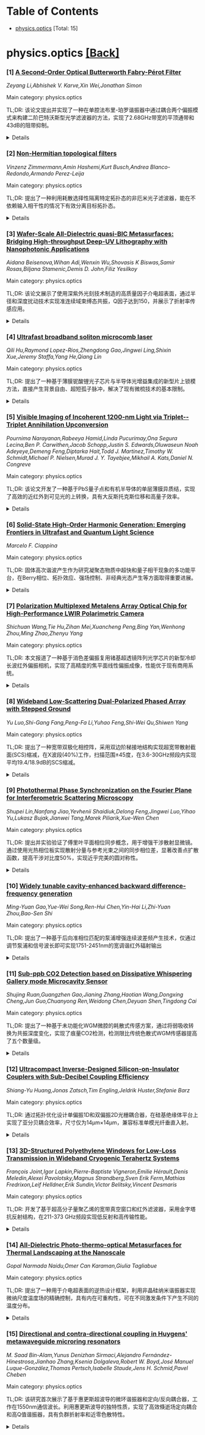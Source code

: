 <div id=toc></div>

# Table of Contents

- [physics.optics](#physics.optics) [Total: 15]


<div id='physics.optics'></div>

# physics.optics [[Back]](#toc)

### [1] [A Second-Order Optical Butterworth Fabry-Pérot Filter](https://arxiv.org/abs/2510.15032)
*Zeyang Li,Abhishek V. Karve,Xin Wei,Jonathan Simon*

Main category: physics.optics

TL;DR: 该论文提出并实现了一种在单腔法布里-珀罗谐振器中通过耦合两个偏振模式来构建二阶巴特沃斯型光学滤波器的方法，实现了2.68GHz带宽的平顶通带和43dB的阻带抑制。


<details>
  <summary>Details</summary>
Motivation: 平顶通带滤波器在信号处理中至关重要，但传统光学滤波器通常使用介质堆栈实现，带宽超过100GHz。需要填补窄带宽平顶滤波器在光学频段的空白。

Method: 在单个双镜法布里-珀罗腔中，通过耦合两个偏振模式来构建二阶巴特沃斯型光学滤波器，避免了传统多谐振器耦合的复杂性。

Result: 实现了2.68(1)GHz的通带宽度，43dB的最大阻带抑制，2.2(1)dB的通带插入损耗，阻带功率抑制随失谐的四次方下降。

Conclusion: 这种方法可扩展到更窄的滤波器，有望改善激光器的高频相位噪声性能，增强激光雷达的灵敏度，并为拉曼光谱等应用提供更高质量的窄带滤波。

Abstract: Filters with flat-top pass-bands are a key enabling technology for signal
processing. From communication to sensing, the ability to choose a pass
\emph{band}, rather than a single pass \emph{frequency}, while still
efficiently suppressing backgrounds at other frequencies, is a critical
capability for ensuring both detection sensitivity and power efficiency.
  Efficient transmission of a single frequency can be achieved by a single-pole
resonator -- which in optics is a Fabry-P\'erot cavity offering linewidths from
kHz to GHz and beyond. Coupling multiple resonators allows for the construction
of flat-top multi-pole filters. These, although straightforward from RF to THz
where resonators are macroscopic and tunable, are more difficult to control in
the optical band and typically realized with dielectric stacks, whose passband
widths exceed 100 GHz. Here, we bridge the gap to narrower bandwidth flat-top
filters by proposing and implementing a second-order Butterworth-type optical
filter in a single two-mirror Fabry-P\'erot cavity, by coupling the two
polarization modes. We demonstrate a pass-band width of 2.68(1)~GHz, a maximum
stopband suppression of 43~dB, and a passband insertion loss of 2.2(1)~dB, with
out-of-band power suppression falling as the fourth power of detuning. This
approach is viable down to much narrower filters, and has the potential to
improve high-frequency phase noise performance of lasers, enhance the
sensitivity of LIDARs, and provide higher quality narrowband filtering, for
example, for Raman spectroscopy.

</details>


### [2] [Non-Hermitian topological filters](https://arxiv.org/abs/2510.15052)
*Vinzenz Zimmermann,Amin Hashemi,Kurt Busch,Andrea Blanco-Redondo,Armando Perez-Leija*

Main category: physics.optics

TL;DR: 提出了一种利用耗散选择性隔离特定拓扑态的非厄米光子滤波器，能在不依赖输入相干性的情况下有效分离目标拓扑态。


<details>
  <summary>Details</summary>
Motivation: 传统上耗散常用于过滤非相干波以产生纯相干输出，本研究将此原理应用于拓扑态，旨在开发一种能选择性隔离特定拓扑态的线性滤波器。

Method: 构建非厄米光子滤波器，利用耗散机制创建无耗散的拓扑子空间，在该子空间中目标拓扑态得以保留且其拓扑保护性得到增强。

Result: 成功实现了对特定拓扑态的选择性隔离，无论初始输入的相干特性如何，都能有效分离出目标拓扑态。

Conclusion: 该方法为拓扑态选择提供了一种通用且简单的技术途径，为集成拓扑光子学的新应用开辟了道路。

Abstract: We introduce a non-Hermitian photonic filter that harnesses dissipation to
selectively isolate a desired topological state. In science and engineering,
dissipation is often used to filter incoherent waves, producing a pure coherent
output. Here, we apply this principle to topological states, creating a linear
filter that effectively isolates a specific topological state regardless of the
initial input's coherence properties. This approach creates a dissipation-free
topological subspace, where the desired states are preserved and their
topological protection is enhanced. Our work provides a versatile and simple
method for topological state selection, opening the door to new applications in
integrated topological photonics.

</details>


### [3] [Wafer-Scale All-Dielectric quasi-BIC Metasurfaces: Bridging High-throughput Deep-UV Lithography with Nanophotonic Applications](https://arxiv.org/abs/2510.15135)
*Aidana Beisenova,Wihan Adi,Wenxin Wu,Shovasis K Biswas,Samir Rosas,Biljana Stamenic,Demis D. John,Filiz Yesilkoy*

Main category: physics.optics

TL;DR: 该论文展示了使用深紫外光刻技术制造的高质量因子介电超表面，通过半径和深度扰动技术实现准连续域束缚态共振，Q因子达到150，并展示了折射率传感应用。


<details>
  <summary>Details</summary>
Motivation: 解决可见光到近红外范围内高质量因子介电超表面需要亚200纳米特征尺寸的问题，传统电子束光刻成本高、产量低，需要寻找更实用的制造方法。

Method: 采用深紫外光刻技术，在氮化硅板中制作孔阵列，通过半径和深度扰动技术实现准连续域束缚态共振，利用DUV曝光剂量作为Q因子工程参数，通过孔深度控制规避DUVL分辨率限制。

Result: 实现了Q因子为150的准连续域束缚态共振，尽管存在随机纳米级变化，但制造的超表面表现出空间均匀性，折射率传感灵敏度达到129 nm/RIU，使用简单的CMOS相机进行共振位移检测。

Conclusion: 这项工作将可扩展的半导体制造与高性能纳米光子学相结合，为商业化基于超表面的传感器、片上光谱仪和集成光子系统建立了实用途径。

Abstract: High quality-factor (Q) dielectric metasurfaces operating in the visible to
near-infrared range usually require sub-200 nm features, limiting their
fabrication to expensive, low-throughput electron beam lithography. Here, we
demonstrate wafer-scale metasurfaces fabricated using deep ultraviolet
lithography (DUVL), a workhorse technology in the semiconductor industry. Using
a radius and depth perturbation technique in a hole array patterned into a
silicon nitride slab, we achieve quasi-bound states in the continuum (qBIC)
resonances with measured Q-factors of 150. Critically, we introduce DUV
exposure dose as a Q-factor engineering parameter and demonstrate how hole
depth control circumvents DUVL resolution limits. Despite stochastic nanoscale
variations, the fabricated metasurfaces exhibit spatial uniformity, a
consequence of the nonlocal nature of the qBIC resonances. Proof of concept
refractive index sensing demonstrates 129 nm/RIU sensitivity while maintaining
simple CMOS camera-based resonance shift interrogation. This work bridges
scalable semiconductor manufacturing with high-performance nanophotonics,
establishing a practical pathway for commercializing metasurface-based sensors,
on-chip spectrometers, and integrated photonic systems.

</details>


### [4] [Ultrafast broadband soliton microcomb laser](https://arxiv.org/abs/2510.15146)
*Qili Hu,Raymond Lopez-Rios,Zhengdong Gao,Jingwei Ling,Shixin Xue,Jeremy Staffa,Yang He,Qiang Lin*

Main category: physics.optics

TL;DR: 提出了一种基于薄膜铌酸锂光子芯片与半导体光增益集成的新型片上锁模方法，直接产生背景自由、超短孤子脉冲，解决了现有微梳技术的基本限制。


<details>
  <summary>Details</summary>
Motivation: 现有微梳技术受限于其锁模机制的基本限制，如半导体锁模激光器的载流子动力学和耗散克尔孤子生成所需的外部激光泵浦，导致梳性能下降和操作复杂性。

Method: 利用薄膜铌酸锂光子电路与半导体光增益集成的特性，实现片上锁模方法，直接发射孤子脉冲。

Result: 产生了3-dB带宽超过3.4THz（<90fs脉冲宽度）的超短孤子脉冲，梳线宽窄至53 Hz，具有全电泵浦、稳定一键操作、近单位光学效率、优异长期稳定性和极低孤子生成阈值（1V，75mA）。

Conclusion: 该孤子激光器代表了芯片级频率梳技术的范式转变，预计将对广泛的微梳应用产生深远影响。

Abstract: Optical frequency combs, defined by their ultrafast timescale and profound
coherence, have become a foundational technology in science and technology.
Their chip-scale miniaturization offers great promise for refining a wide range
of applications from metrology to advanced computing. Existing microcomb
technologies, however, are constrained by fundamental limitations inherent to
their mode-locking mechanisms. Specifically, the carrier dynamics of saturable
absorption in semiconductor mode-locked lasers and the external laser pumping
required for dissipative Kerr soliton generation lead to degraded comb
performance and significant operational complexity. Here, we introduce an
on-chip mode-locking approach that resolves these challenges. By leveraging the
intriguing property of a thin-film lithium niobate photonic circuit integrated
with semiconductor optical gain, the chip-scale soliton laser directly emits
background-free, ultrashort soliton pulses with a 3-dB bandwidth exceeding
3.4THz ($<$90fs pulse width) and an ultra-narrow comb linewidth down to 53 Hz.
Our approach dramatically simplifies bright-soliton generation, featuring fully
electric pumping, stable turn-key operation, near-unity optical efficiency,
superior long-term stability, and remarkably low soliton generation threshold
(1V, 75mA) that could be powered with a standard alkaline battery. The
demonstrated soliton laser represents a paradigm shift in chip-scale frequency
comb technology, which is expected to have profound impacts across a wide range
of microcomb applications.

</details>


### [5] [Visible Imaging of Incoherent 1200-nm Light via Triplet--Triplet Annihilation Upconversion](https://arxiv.org/abs/2510.15184)
*Pournima Narayanan,Rabeeya Hamid,Linda Pucurimay,Ona Segura Lecina,Ben P. Carwithen,Jacob Schopp,Justin S. Edwards,Oluwaseun Noah Adeyeye,Demeng Feng,Diptarka Hait,Todd J. Martinez,Timothy W. Schmidt,Michael P. Nielsen,Murad J. Y. Tayebjee,Mikhail A. Kats,Daniel N. Congreve*

Main category: physics.optics

TL;DR: 该论文开发了一种基于PbS量子点和有机半导体的单层薄膜异质结，实现了高效的近红外到可见光的上转换，具有大反斯托克斯位移和高量子效率。


<details>
  <summary>Details</summary>
Motivation: 三重态-三重态湮灭上转换(TTA-UC)在3D打印、光伏和光催化等领域有重要应用，但现有薄膜系统存在效率低和近红外响应范围有限的问题。

Method: 设计单层薄膜体异质结，将PbS量子点作为可调谐近红外吸收剂集成到TES-ADT有机半导体基质中，并通过5-四苯羧酸配体修饰量子点表面提高三重态产率。

Result: 实现了高达500nm的反斯托克斯位移，在800-1200nm近红外波段内量子效率超过先前报道，性能提升15倍，可在20mW/cm²的低强度下实现1200nm非相干光的可见成像。

Conclusion: 这项研究标志着固态近红外到可见光上转换技术向实际应用迈出了重要一步。

Abstract: Upconversion of low-energy photons to higher-energy photons provides an
opportunity to surpass traditional limitations in fields such as 3D printing,
photovoltaics, and photocatalysis. Triplet--triplet annihilation upconversion
(TTA-UC) is particularly appealing for such applications as it can efficiently
upconvert low-intensity, incoherent light. However, previously demonstrated
thin-film TTA systems are simultaneously constrained by modest efficiencies and
limited reach into the near infrared (NIR). Here, we design a single-layer
thin-film bulk heterojunction that integrates PbS quantum dots (QDs) as tunable
NIR absorbers within an organic semiconductor matrix of TES-ADT, achieving
large anti-Stokes shifts up to 500 nm and internal quantum efficiencies that
surpass previous reports across the NIR-I and NIR-II windows (800-1200 nm). UC
performance is improved 15-fold through the incorporation of 5-tetracene
carboxylic acid ligands on the PbS QD surface, which served to increase the
yield of sensitized triplets, as confirmed by transient absorption and
time-resolved photoluminescence measurements. We demonstrate visible imaging of
incoherent 1200 nm light via thin-film TTA-UC at incident intensities at the
imaging mask as low as 20 mWcm$^2$, marking a significant advance toward
practical implementation of solid-state NIR-to-visible upconversion.

</details>


### [6] [Solid-State High-Order Harmonic Generation: Emerging Frontiers in Ultrafast and Quantum Light Science](https://arxiv.org/abs/2510.15207)
*Marcelo F. Ciappina*

Main category: physics.optics

TL;DR: 固体高次谐波产生作为研究凝聚态物质中超快和量子相干现象的多功能平台，在Berry相位、拓扑效应、强场控制、非经典光态产生等方面取得重要进展。


<details>
  <summary>Details</summary>
Motivation: 探索凝聚态物质中的超快和量子相干现象，建立固体高次谐波产生作为连接超快光谱学、量子光学和材料科学的桥梁。

Method: 采用纳米结构和混合等离子体-半导体平台增强谐波产生，利用干涉测量和低温装置进行阿秒分辨相位测量，发展包含退相干、传播和电子-空穴相干效应的多带和拓扑模型。

Result: 实现了Berry相位和拓扑效应在谐波发射中的观测，强场对激子和晶格运动的控制，量子场驱动下非经典光态的产生，以及固态高次谐波产生中的轨道角动量转移。

Conclusion: 这些发展为量子工程阿秒源和固体中光-物质相互作用的相干控制铺平了道路，确立了固体高次谐波产生在多个前沿领域的桥梁作用。

Abstract: High-order harmonic generation (HHG) in solids has emerged as a versatile
platform for exploring ultrafast and quantum-coherent phenomena in condensed
matter. Recent advances reveal Berry-phase and topological effects in harmonic
emission, strong-field control of excitons and lattice motion, the generation
of nonclassical light states driven by quantum and squeezed fields, and the
emergence of orbital-angular-momentum transfer in solid-state high-harmonic
generation. Nanostructured and hybrid plasmonic-semiconductor platforms enable
enhanced and spectrally tunable HHG, while interferometric and cryogenic setups
allow attosecond-resolved phase measurements. On the theoretical side,
multiband and topological models incorporating dephasing, propagation, and
electron-hole coherence effects have deepened our understanding of the
interplay between interband and intraband dynamics. These developments
establish solid-state HHG as a bridge between ultrafast spectroscopy, quantum
optics, and material science, paving the way toward quantum-engineered
attosecond sources and coherent control of light-matter interactions in solids.

</details>


### [7] [Polarization Multiplexed Metalens Array Optical Chip for High-Performance LWIR Polarimetric Camera](https://arxiv.org/abs/2510.15394)
*Shichuan Wang,Tie Hu,Zihan Mei,Xuancheng Peng,Bing Yan,Wenhong Zhou,Ming Zhao,Zhenyu Yang*

Main category: physics.optics

TL;DR: 本文报道了一种基于消色差偏振复用锗基超透镜阵列光学芯片的新型冷却长波红外偏振相机，实现了高精度的焦平面线性偏振成像，性能优于现有商用系统。


<details>
  <summary>Details</summary>
Motivation: 传统长波红外偏振相机存在严重热噪声、低灵敏度和有限检测精度的问题，需要开发性能更优的偏振成像系统。

Method: 采用消色差偏振复用锗基超透镜阵列光学芯片，实现高精度焦平面线性偏振成像。

Result: 超透镜阵列在8.4~11.6μm波段平均透过率达84.7%，偏振消光比超过10，平均偏振重建误差低于0.981%，性能显著优于现有商用系统。

Conclusion: 这是世界上首个使用超表面光学芯片且性能优于商用相机的长波红外偏振相机，推动了超表面集成器件的实际应用发展。

Abstract: Compared with traditional infrared thermal imaging, polarimetric imaging
provides additional polarization information, which effectively enhances object
contours and image contrast, with broad application in both military and
civilian domains. However, the traditional long-wave infrared polarimetric
camera suffers from severe thermal noise, low sensitivity and limited detection
accuracy. To address the aforementioned problems, a novel cooled LWIR
polarimetric camera based on an achromatic polarization multiplexed
germanium-based metalens array optical chip is reported in this paper, enabling
high-precision division of focal plane linearly polarimetric imaging. The
proposed system demonstrates high-precision linearly polarimetric imaging, with
the metalens array achieving an average transmittance of 84.7% across the
8.4~11.6{\mu}m band and a polarization extinction ratio exceeding 10. The
metasurface-based camera attains an average polarization reconstruction error
below 0.981%, markedly surpassing state-of-the-art commercial LWIR polarimetric
systems. Additionally, the new camera presents excellent polarimetric imaging
capability for complex scenes. To the best of our knowledge, this represents
the world's first LWIR polarimetric camera utilizing the metasurface optical
chip with performance superior to commercial cameras, promoting the practical
development of metasurface-integrated devices.

</details>


### [8] [Wideband Low-Scattering Dual-Polarized Phased Array with Stepped Ground](https://arxiv.org/abs/2510.15451)
*Yu Luo,Shi-Gang Fang,Peng-Fa Li,Yuhao Feng,Shi-Wei Qu,Shiwen Yang*

Main category: physics.optics

TL;DR: 提出了一种宽带双极化相控阵，采用双边阶梯接地结构实现超宽带散射截面(SCS)缩减，在X波段(40%)工作，扫描范围±45度，在3.6-30GHz频段内实现平均19.4/18.9dB的SCS缩减。


<details>
  <summary>Details</summary>
Motivation: 设计具有超宽带散射截面缩减能力的宽带双极化相控阵，通过相位抵消技术降低雷达散射截面，提高天线系统的隐身性能。

Method: 采用双边阶梯接地结构，通过精心设计高度差、阶梯数量和长度实现法线方向附近的相位抵消；设计具有垂直电耦合的宽带偶极子天线；使用两个子阵列合成阵列方向图。

Result: 天线在X波段(40%)工作，VSWR<2.8；17×8阵列原型在3.6-30GHz频段内实现单站SCS缩减，对x/y极化入射波分别实现平均19.4/18.9dB的缩减，带内平均缩减分别为15.4/16.6dB；扫描范围覆盖-45至+45度。

Conclusion: 提出的双边阶梯接地结构成功实现了超宽带散射截面缩减，同时保持了良好的辐射性能和扫描能力，为宽带低可观测相控阵设计提供了有效解决方案。

Abstract: This paper proposes a wideband dual-polarized phased array with
ultra-wideband scattering cross section (SCS) reduction. The antenna elements
are loaded on a bilateral stepped ground. This ground is carefully designed in
terms of height difference, step number, and length to achieve phase
cancellation near the normal direction. Wideband dipoles with vertical electric
coupling are designed. The radiation frequency band covers the X-band (40%)
under VSWR < 2.8. Array patterns are synthesized with the two subarrays,
covering the scanning range from -45 to +45 degrees. The monostatic SCSs of the
proposed 17 x 8 array prototype have been reduced within 3.6 - 30 GHz, with an
averaged reduction of over 19.4/18.9 dB and an averaged in-band reduction of
over 15.4/16.6 dB, under the normal x/y polarized incident waves respectively.

</details>


### [9] [Photothermal Phase Synchronization on the Fourier Plane for Interferometric Scattering Microscopy](https://arxiv.org/abs/2510.15468)
*Shupei Lin,Nanfang Jiao,Yevhenii Shaidiuk,Delong Feng,Jingwei Luo,Yihao Yu,Lukasz Bujak,Jianwei Tang,Marek Piliarik,Xue-Wen Chen*

Main category: physics.optics

TL;DR: 提出并实验验证了傅里叶平面相位同步概念，用于增强干涉散射显微镜。通过使用光热相位板实现散射分量与参考光束之间的同步相位差，显著改善点扩散函数，提高干涉对比度50%，实现近乎完美的圆对称性。


<details>
  <summary>Details</summary>
Motivation: 传统高数值孔径显微镜中，倏逝傅里叶分量和光学像差会导致高度不均匀的相位分布，限制了干涉散射显微镜的性能。

Method: 在傅里叶平面上使用光热相位板实现所有散射分量与参考光束之间的相位同步，将相位差同步到π/2。

Result: 点扩散函数显著改善，焦点更紧密，干涉对比度提高50%，实现近乎完美的圆对称性。背景散斑呈现反对称的轴向离焦依赖性，有效抑制不可避免的背景散斑，可检测固定在基底上的10纳米粒子。

Conclusion: 傅里叶平面上的无缝动态相位控制概念和技术是干涉散射显微镜的关键资产。

Abstract: We introduce and experimentally demonstrate the concept of phase
synchronization on the Fourier plane for enhancing interferometric scattering
microscopy. By employing a photothermal phase plate, we realize a synchronized
phase difference between all scattering components and the reference beam on
Fourier plane of high numerical-aperture microscopes, where the evanescent
Fourier components and optical aberration normally produce highly inhomogeneous
phase distribution. We show that the point spread function can be substantially
improved, exhibiting a tighter focus with 50\% enhancement in interference
contrast and a near-perfect circular symmetry. By synchronizing the phase
difference to $\pi/2$, we demonstrate the background speckles exhibit an
anti-symmetric dependence on axial defocus, enabling the effective suppression
of the unavoidable background speckles and thus the detection of 10 nm
particles immobilized on the substrate. The concept and technique of seamless
dynamic phase control on the Fourier plane constitute a key asset for
interferometric scattering microscopy.

</details>


### [10] [Widely tunable cavity-enhanced backward difference-frequency generation](https://arxiv.org/abs/2510.15539)
*Ming-Yuan Gao,Yue-Wei Song,Ren-Hui Chen,Yin-Hai Li,Zhi-Yuan Zhou,Bao-Sen Shi*

Main category: physics.optics

TL;DR: 提出了一种基于后向准相位匹配的泵浦增强连续波差频产生技术，仅通过调节泵浦和信号波长即可实现1751-2451nm的宽调谐红外辐射输出


<details>
  <summary>Details</summary>
Motivation: 传统差频产生技术需要调节多个参数来实现宽调谐，增加了实际操作的复杂性

Method: 采用后向准相位匹配方案，仅通过调节泵浦波长和信号波长（小于5nm）实现调谐，支持室温连续快速操作

Result: 在块状晶体中实现了700nm范围的连续可调谐红外输出，在2000nm波长处验证了调谐特性、功率缩放行为和输出稳定性

Conclusion: 该方法为宽调谐红外辐射生成提供了新范式，在光谱学和生物医学传感领域具有应用前景

Abstract: Difference-frequency generation (DFG) is a powerful technique for generating
widely tunable infrared radiation. However, conventional phase-matching schemes
may require tuning multiple parameters-such as the wavelengths, crystal
temperature, crystal angle, and poling period-to achieve wide tunability, which
increases the complexity of practical operation. In this work, we employ a
backward quasi-phase-matching scheme with distinctive tuning characteristics
and demonstrate pump-enhanced continuous-wave DFG output tunable from 1751 nm
to 2451 nm (700 nm range) in a bulk crystal. The tuning is achieved solely by
varying the pump wavelength and the signal wavelength (less than 5 nm),
enabling continuous, rapid, and room-temperature operation. The tuning
characteristics, power-scaling behavior, and output stability are
experimentally verified with the idler wavelength set at 2000 nm. The approach
offers a new paradigm for widely tunable infrared radiation generation and
holds promise for applications in spectroscopy and biomedical sensing.

</details>


### [11] [Sub-ppb CO2 Detection based on Dissipative Whispering Gallery mode Microcavity Sensor](https://arxiv.org/abs/2510.15550)
*Shujing Ruan,Guangzhen Gao,Jianing Zhang,Haotian Wang,Dongxing Cheng,Jun Guo,Chuanyong Ren,Weidong Chen,Deyuan Shen,Tingdong Cai*

Main category: physics.optics

TL;DR: 提出了一种基于未功能化WGM微腔的耗散式传感方案，通过将弱吸收转换为共振深度变化，实现了痕量CO2检测，检测限比传统色散式WGM传感器提高了五个数量级。


<details>
  <summary>Details</summary>
Motivation: WGM微腔虽然具有超高Q因子和小模式体积，但未修饰表面对气相折射率变化响应较弱，限制了痕量气体检测能力。

Method: 利用耦合区域的增强局部场和热效应，将弱吸收转换为可测量的共振深度变化，采用调制-解调方法抑制低频噪声，并通过实验优化参数。

Result: 实现了1.5-400 ppm范围内的定量检测（R2>0.99），精度约1.13%，在424秒积分时间下最低检测限达0.12 ppb，比色散式WGM传感器提高了五个数量级。

Conclusion: 该系统在保持紧凑尺寸、常压操作和低成本的同时，实现了比现有腔增强和光声传感器至少低一个数量级的基线检测，具有可扩展的实际部署潜力。

Abstract: Whispering gallery mode (WGM) microcavities feature ultrahigh Q-factors and
small mode volumes, offering strong light-matter interactions for sensing
applications. However, unmodified surfaces are weakly responsive togas-phase
refractive index changes, limiting trace gas detection. In this work, we
propose a novel dissipative sensing scheme based on a non-functionalized WGM
microcavity and experimentally demonstrate its feasibility and performance
through trace-level CO2 detection. Unlike conventional dispersive sensing that
tracks resonance frequency shifts, our approach leverages enhanced local fields
and thermal effects at the coupling region to convert weak absorption into
measurable variations in resonance depth. A modulation-demodulation method
suppresses low-frequency noise, with parameters optimized experimentally. The
sensor achieves quantitative detection over 1.5-400 ppm (R2 > 0.99), ~1.13%
accuracy, a minimum detection limit of 0.12 ppb at 424 s integration-five
orders of magnitude better than dispersive WGM sensors. Long term CO2
monitoring further demonstrates stability and resistance to environmental
perturbations. Compared with state-of-the-art cavity-enhanced and photoacoustic
sensors, our system delivers at least an order of magnitude lower baseline
detection while maintaining compact size, ambient pressure operation, and low
cost, highlighting its potential for scalable, real-world deployment.

</details>


### [12] [Ultracompact Inverse-Designed Silicon-on-Insulator Couplers with Sub-Decibel Coupling Efficiency](https://arxiv.org/abs/2510.15622)
*Shiang-Yu Huang,Jonas Zatsch,Tim Engling,Jeldrik Huster,Stefanie Barz*

Main category: physics.optics

TL;DR: 通过拓扑优化设计单偏振1D和双偏振2D光栅耦合器，在硅基绝缘体平台上实现了亚分贝耦合效率，尺寸仅为14μm×14μm，兼容标准单模光纤垂直入射。


<details>
  <summary>Details</summary>
Motivation: 传统光纤到芯片耦合器尺寸较大，限制了光子集成电路的高密度集成和可扩展性。拓扑优化的耦合器虽然尺寸更小，但性能尚未达到传统耦合器水平，需要进一步改进。

Method: 应用拓扑优化方法设计包含底部反射器的单偏振1D和双偏振2D光栅耦合器，在硅基绝缘体平台上制造，尺寸为14μm×14μm。

Result: 实验测量显示，拓扑优化的1D和2D耦合器在电信C波段的峰值耦合效率分别为-0.92(1) dB和-0.86(13) dB，达到亚分贝水平。

Conclusion: 该研究为需要高效率和高度集成的光子应用（如空分复用和光子量子技术）提供了一种耦合解决方案。

Abstract: Fiber-to-chip couplers play a crucial role in interfacing on-chip photonic
circuits with other optical systems or off-chip devices. Downsizing the
couplers via topology optimization addresses the demand for high-density
integration and improves the scalability of photonic integrated systems.
However, these optimized couplers have yet to reach the performance level
demonstrated by their conventional counterparts, leaving room for further
improvement. In this work, we apply topology optimization to design
single-polarization 1D and dual-polarization 2D grating couplers incorporating
bottom reflectors and achieve sub-decibel coupling efficiency. Both types of
couplers are fabricated on the silicon-on-insulator platform with dimensions of
mere 14 $\mu$m $\times$ 14 $\mu$m and are compatible with standard single-mode
fibers at normal incidence. From our experimental characterization, the
measured peak coupling efficiency of the topology-optimized 1D and 2D couplers
is -0.92(1) dB and -0.86(13) dB, respectively, within the telecom C-band. Our
demonstration provides a coupling solution for photonic applications requiring
high efficiency and high-density integration, such as spatial division
multiplexing and photonic quantum technologies.

</details>


### [13] [3D-Structured Polyethylene Windows for Low-Loss Transmission in Wideband Cryogenic Terahertz Systems](https://arxiv.org/abs/2510.15680)
*François Joint,Igor Lapkin,Pierre-Baptiste Vigneron,Emilie Hérault,Denis Meledin,Alexei Pavolotsky,Magnus Strandberg,Sven Erik Ferm,Mathias Fredrixon,Leif Helldner,Erik Sundin,Victor Belitsky,Vincent Desmaris*

Main category: physics.optics

TL;DR: 开发了基于超高分子量聚乙烯的宽带真空窗口和红外滤波器，采用金字塔抗反射结构，在211-373 GHz频段实现低反射和高传输性能。


<details>
  <summary>Details</summary>
Motivation: 为毫米波接收器（ALMA Band 6和7）开发宽带、低温兼容的光学元件，解决传统材料在宽频段和低温环境下的性能限制。

Method: 使用CNC加工在UHMWPE上直接制造金字塔抗反射结构，应用于真空窗口和低温红外滤波器，并通过太赫兹时域光谱和超外差测量进行表征。

Result: 在全频段实现低于5%的反射率，提高了接收器噪声性能，证明3D结构化UHMWPE在低温太赫兹仪器中的有效性。

Conclusion: 3D结构化UHMWPE是宽带低温光学元件的有前景平台，适用于高灵敏度太赫兹仪器。

Abstract: We present the design, fabrication, and characterisation of a broadband
vacuum window and infrared filter based on ultra-high molecular weight
polyethylene (UHMWPE) for millimeter wave receivers operating across ALMA Band
6 and 7 (211-373 GHz). The window incorporates pyramidal anti-reflection (AR)
structures, machined directly into the polyethylene using CNC machining, which
provide impedance matching over a broad frequency range. The structured UHMWPE
method was implemented in two distinct components: a vacuum window and a
cryogenic infrared filter. This surface structuring approach provides
mechanical robustness, cryogenic compatibility, and low insertion loss. We
characterize the transmission properties using Terahertz Time-Domain
Spectroscopy (THz-TDS), which demonstrates reflection below $5\%$ across the
full band. Complementary heterodyne measurements confirm improved receiver
noise performance. These results establish 3D structured UHMWPE as a promising
platform for broadband cryogenic optics in high-sensitivity THz
instrumentation.

</details>


### [14] [All-Dielectric Photo-thermo-optical Metasurfaces for Thermal Landscaping at the Nanoscale](https://arxiv.org/abs/2510.15697)
*Gopal Narmada Naidu,Omer Can Karaman,Giulia Tagliabue*

Main category: physics.optics

TL;DR: 提出了一种用于介电超表面的逆热设计框架，利用非晶硅纳米谐振器实现微纳尺度温度场的精确控制，具有内在可重构性，可在不同激发条件下产生不同的温度分布。


<details>
  <summary>Details</summary>
Motivation: 微纳尺度温度场的精确控制在纳米光子学、催化和微流体等新兴应用中至关重要，但由于热量的扩散性质而难以实现。虽然逆设计算法已用于热等离子体超表面，但在全介电系统中的扩展尚未探索。

Method: 引入基于热光非晶硅纳米谐振器的介电超表面逆热设计框架，利用预计算的吸收光谱库，根据几何形状和温度将目标热分布直接映射到超表面上。介电纳米谐振器提供内在可重构性：在热光系数可忽略的波长处吸收与温度无关，而在其他波长处则强烈依赖于温度。

Result: 该框架实现了均匀和复杂温度分布的形状控制。单个超表面在不同激发条件下可产生不同的温度分布，无需增加结构复杂性。光热催化模型预测反应速率可提高30%以上。

Conclusion: 该框架为工程化纳米尺度温度场建立了可扩展策略，对催化、热管理和光热能量转换具有广泛意义。

Abstract: Precise control of temperature fields at the micro- and nanoscale is
essential for emerging applications in nanophotonics, catalysis, and
microfluidics, yet remains difficult due to the diffusive nature of heat. While
inverse-design algorithms have advanced thermoplasmonic metasurfaces, their
extension to all-dielectric systems has not been explored. Here, an inverse
thermal design framework is introduced for dielectric metasurfaces composed of
thermo-optical amorphous silicon (a-Si) nanoresonators. By leveraging a
precomputed library of absorption spectra as a function of geometry and
temperature, target thermal profiles are directly mapped onto metasurfaces,
enabling both uniform and complex temperature shaping. Unlike plasmonic
platforms that require multi-resonator unit cells for tunability, dielectric
nanoresonators provide intrinsic reconfigurability: at wavelengths where the
thermo-optical coefficient is negligible (e.g., ~500 nm), absorption is
temperature-invariant, whereas at other wavelengths it becomes strongly
temperature-dependent, allowing illumination intensity to reshape the thermal
landscape. This multifunctionality permits a single metasurface to yield
distinct profiles under different excitation conditions without added
structural complexity. As a proof of concept, photothermal catalysis on such
metasurfaces is modeled, predicting over 30% enhancement in reaction rates. The
presented framework establishes a scalable strategy for engineering nanoscale
temperature fields with broad implications for catalysis, thermal management,
and photothermal energy conversion.

</details>


### [15] [Directional and contra-directional coupling in Huygens' metawaveguide microring resonators](https://arxiv.org/abs/2510.15845)
*M. Saad Bin-Alam,Yunus Denizhan Sirmaci,Alejandro Fernández-Hinestrosa,Jianhao Zhang,Ksenia Dolgaleva,Robert W. Boyd,José Manuel Luque-González,Thomas Pertsch,Isabelle Staude,Jens H. Schmid,Pavel Cheben*

Main category: physics.optics

TL;DR: 该研究首次展示了基于惠更斯超波导的微环谐振器和定向/反向耦合器，工作在1550nm通信波长。利用惠更斯波导的独特性质，实现了高效倏逝场定向耦合和高Q值谐振器，具有负群折射率和近零色散特性。


<details>
  <summary>Details</summary>
Motivation: 将惠更斯超波导概念应用于光子器件工程，实现对光传播的精确控制，为紧凑高性能光通信器件提供新方案。

Method: 采用惠更斯超波导设计微环谐振器和定向/反向耦合器，结合混合亚波长光栅-惠更斯反向耦合器结构，实现谐振与非谐振超波导之间的反向耦合。

Result: 实现了高效倏逝场定向耦合和高Q值谐振器，具有负群折射率和近零色散特性，获得了宽光谱抑制带宽。

Conclusion: 该研究推动了谐振超材料在可扩展光子平台上的集成，为光通信、量子光子学和传感系统中的创新应用奠定了基础。

Abstract: Huygens' metawaveguides represent a transformative concept in photonic device
engineering, enabling unprecedented control over light propagation. This study
presents, for the first time, integrated Huygens'-based microring resonators
and directional and contra-directional couplers, specifically designed for
operation at the 1550 nm telecommunication wavelength. By leveraging the unique
properties of resonant Huygens' waveguides, we demonstrate efficient evanescent
directional coupling with high-Q resonators, characterized by negative group
index and near-zero dispersion, which are critical for enhancing performance in
compact, high-performance add-drop filters. The research further explores the
implications of these novel structures on group index and group velocity
dispersion, providing insights into their potential applications in nonlinear
optics and quantum information technologies. Notably, the introduction of a
hybrid subwavelength grating-Huygens' contra-directional coupler facilitates
backward coupling between resonant and non-resonant metawaveguides, achieving a
broad spectral rejection bandwidth. Our findings advance the integration of
resonant metamaterials into scalable photonic platforms, laying the groundwork
for innovative applications in optical communications, quantum photonics and
sensing systems.

</details>
